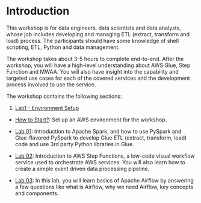 # Introduction


This workshop is for data engineers, data scientists and data analysts, whose job includes developing and managing ETL (extract, transform and load) process. The participants should have some knowledge of shell scripting, ETL, Python and data management. 

The workshop takes about 3-5 hours to complete end-to-end. After the workshop, you will have a high-level understanding about AWS Glue, Step Function and MWAA. You will also have insight into the capability and targeted use cases for each of the covered services and the development process involved to use the service. 

The workshop contains the following sections:


1. [Lab1 - Environment Setup](/introduction/environmentsetup.html) 

* [How to Start?](/introduction/awseevnt/README.md): Set up an AWS environment for the workshop.

* [Lab 01](/lab1/README.md): Introduction to Apache Spark, and how to use PySpark and Glue-flavored PySpark to develop Glue ETL (extract, transform, load) code and use 3rd party Python libraries in Glue.

* [Lab 02](/lab2/README.md): Introduction to AWS Step Functions, a low-code visual workflow service used to orchestrate AWS services. You will also learn how to create a simple event driven data processing pipeline.

* [Lab 03](/lab3/README.md): In this lab, you will learn basics of Apache Airflow by answering a few questions like what is Airflow, why we need Airflow, key concepts and components.
